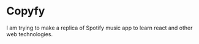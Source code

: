 # Copyfy
I am trying to make a replica of Spotify music app to learn react and other web technologies.
